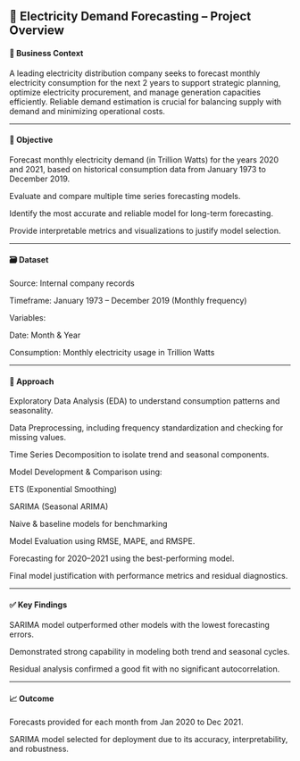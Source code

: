 ## 🔌 Electricity Demand Forecasting – Project Overview
#### 📍 Business Context
A leading electricity distribution company seeks to forecast monthly electricity consumption for the next 2 years to support strategic planning, optimize electricity procurement, and manage generation capacities efficiently. Reliable demand estimation is crucial for balancing supply with demand and minimizing operational costs.

-------------------
#### 🎯 Objective
Forecast monthly electricity demand (in Trillion Watts) for the years 2020 and 2021, based on historical consumption data from January 1973 to December 2019.

Evaluate and compare multiple time series forecasting models.

Identify the most accurate and reliable model for long-term forecasting.

Provide interpretable metrics and visualizations to justify model selection.

------------------------
#### 🗃️ Dataset
Source: Internal company records

Timeframe: January 1973 – December 2019 (Monthly frequency)

Variables:

Date: Month & Year

Consumption: Monthly electricity usage in Trillion Watts

-----------------
#### 🧠 Approach
Exploratory Data Analysis (EDA) to understand consumption patterns and seasonality.

Data Preprocessing, including frequency standardization and checking for missing values.

Time Series Decomposition to isolate trend and seasonal components.

Model Development & Comparison using:

ETS (Exponential Smoothing)

SARIMA (Seasonal ARIMA)

Naive & baseline models for benchmarking

Model Evaluation using RMSE, MAPE, and RMSPE.

Forecasting for 2020–2021 using the best-performing model.

Final model justification with performance metrics and residual diagnostics.

--------------------
#### ✅ Key Findings
SARIMA model outperformed other models with the lowest forecasting errors.

Demonstrated strong capability in modeling both trend and seasonal cycles.

Residual analysis confirmed a good fit with no significant autocorrelation.

--------------
#### 📈 Outcome
Forecasts provided for each month from Jan 2020 to Dec 2021.

SARIMA model selected for deployment due to its accuracy, interpretability, and robustness.
